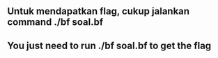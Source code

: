 ## Untuk mendapatkan flag, cukup jalankan command ./bf soal.bf
## You just need to run ./bf soal.bf to get the flag
